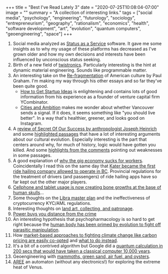 +++
title = "Best I've Read Lately 3"
date = "2020-07-25T10:08:04-07:00"
image = ""
summary = "A collection of interesting links."
tags = ["social media", "psychology", "engineering", "futurology", "sociology", "entrepreneurism", "geography", "rationalism", "economics", "health", "software development", "art", "evolution", "quantum computers", "geoengineering", "space"]
+++
1. Social media analyzed as [Status as a Service](https://www.eugenewei.com/blog/2019/2/19/status-as-a-service) software. It gave me some insights as to why my usage of these platforms has decreased as I've grown older and how my own decisions and interests have been influenced by unconscious status seeking.
1. Birth of a new field of [twistronics](https://www.quantamagazine.org/how-twisted-graphene-became-the-big-thing-in-physics-20190430/). Particularly interesting is the hint at dynamic material engineering. Sounds like programmable matter.
1. An interesting take on the [Re-fragmentation](http://www.paulgraham.com/re.html) of American culture by Paul Graham. I'm making my way through his other essays and so far they've been quite good.
    - [How to Get Startup Ideas](http://www.paulgraham.com/startupideas.html) is enlightening and contains lots of good information from his experience as a founder of venture capital firm YCombinator.
    - [Cities and Ambition](http://www.paulgraham.com/cities.html) makes me wonder about whether Vancouver sends a signal. If it does, it seems something like "you should live better". In a way that's healthier, greener, and looks good on Instagram.
1. A [review of Secret Of Our Success by anthropologist Joseph Heinrich](https://slatestarcodex.com/2019/06/04/book-review-the-secret-of-our-success/) and some [highlighted passages](https://slatestarcodex.com/2019/06/05/list-of-passages-i-highlighted-in-my-copy-of-the-secret-of-our-success/) that have a lot of interesting arguments about our cultural evolution. Especially interesting is the part that centers around why, for much of history, logic would have gotten you killed. And some [highlights from the comments](https://slatestarcodex.com/2019/06/11/highlights-from-the-comments-on-cultural-evolution/) pointing out weaknesses in some passages.
1. A good explanation of [why the gig economy sucks for workers](http://bilbo.economicoutlook.net/blog/?p=42447). Coincidentally I read this on the same day that [Kater became the first ride hailing company allowed to operate in BC](https://www.vancouverisawesome.com/2019/06/18/ride-hailing-vancouver-kater/). Provincial regulations for the treatment of drivers (and passengers) of ride hailing apps have so far kept out the other major players.
1. [Cellphone and tablet usage is now creating bone growths at the base of human skulls](https://www.washingtonpost.com/nation/2019/06/20/horns-are-growing-young-peoples-skulls-phone-use-is-blame-research-suggests/?utm_term=.6d6acaa5893d)...
1. Some thoughts on the [Libra master plan](https://medium.com/@ercwl/the-libra-masterplan-dc9560e41c87) and the ineffectiveness of cryptocurrency KYC/AML regulations.
1. Interesting thoughts on [land art, collecting, and patronage](https://www.artsy.net/article/artsy-editorial-market-land-art-challenges-collecting-differently).
1. [Power buys you distance from the crime](https://acesounderglass.com/2019/08/01/power-buys-you-distance-from-the-crime/)
1. An interesting hypothesis that psychopharmacology is so hard to get right because the [human body has been primed by evolution to fight off parasitic manipulation](https://slatestarcodex.com/2019/08/19/maybe-your-zoloft-stopped-working-because-a-liver-fluke-tried-to-turn-your-nth-great-grandmother-into-a-zombie/).
1. How [market-based approaches to fighting climate change like carbon pricing are easily co-opted](http://bilbo.economicoutlook.net/blog/?p=42788) and [what to do instead](http://bilbo.economicoutlook.net/blog/?p=42794).
1. It's a bit of a contrived algorithm but Google did a [quantum calculation in 200 secs that would have taken a classical computer 10,000 years](https://fortune.com/2019/09/20/google-claims-quantum-supremacy/).
1. Geoengineering with [mammoths, green sand, air fuel, and oysters](https://elidourado.com/blog/dawn-of-geoengineering/).
1. [AREE](https://www.nasa.gov/feature/automaton-rover-for-extreme-environments-aree/) an automaton (without any electronics!) for exploring the extreme heat of Venus.
